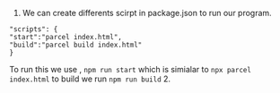 1. We can create differents scirpt in package.json to run our program.
```
"scripts": {
"start":"parcel index.html",
"build":"parcel build index.html"
}
```
To run this we use , `npm run start` which is simialar to `npx parcel index.html`
to build we run `npm run build`
2. 

